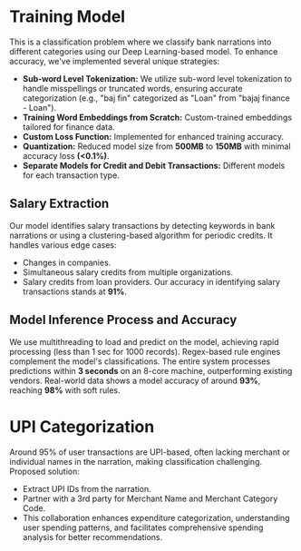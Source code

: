 # Training Model

This is a classification problem where we classify bank narrations into different categories using our Deep Learning-based model. To enhance accuracy, we've implemented several unique strategies:
- **Sub-word Level Tokenization:** We utilize sub-word level tokenization to handle misspellings or truncated words, ensuring accurate categorization (e.g., "baj fin" categorized as "Loan" from "bajaj finance - Loan").
- **Training Word Embeddings from Scratch:** Custom-trained embeddings tailored for finance data.
- **Custom Loss Function:** Implemented for enhanced training accuracy.
- **Quantization:** Reduced model size from **500MB** to **150MB** with minimal accuracy loss **(<0.1%)**.
- **Separate Models for Credit and Debit Transactions:** Different models for each transaction type.

## Salary Extraction

Our model identifies salary transactions by detecting keywords in bank narrations or using a clustering-based algorithm for periodic credits. It handles various edge cases:
- Changes in companies.
- Simultaneous salary credits from multiple organizations.
- Salary credits from loan providers. 
Our accuracy in identifying salary transactions stands at **91%**.

## Model Inference Process and Accuracy

We use multithreading to load and predict on the model, achieving rapid processing (less than 1 sec for 1000 records). Regex-based rule engines complement the model's classifications.
The entire system processes predictions within **3 seconds** on an 8-core machine, outperforming existing vendors. Real-world data shows a model accuracy of around **93%**, reaching **98%** with soft rules.

# UPI Categorization

Around 95% of user transactions are UPI-based, often lacking merchant or individual names in the narration, making classification challenging.
Proposed solution:
- Extract UPI IDs from the narration.
- Partner with a 3rd party for Merchant Name and Merchant Category Code.
- This collaboration enhances expenditure categorization, understanding user spending patterns, and facilitates comprehensive spending analysis for better recommendations.

